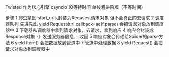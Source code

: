 Twisted 作为核心引擎  osyncio   IO等待时间  单线程进阶版（不等时间）

步骤
1 爬虫拿到 start_urls,封装为Requsest请求对象   但不会真正的去请求
2 调度器队列  先进先出   yield Request(url,callback=self.parse)  会把请求对象放到调度器中
3 下载器从调度器中拿到请求对象，去请求，拿到响应
4 响应会封装成Response对象   -》发送服务器信息， 收回
5 响应对象会传递给Spider的parse方法
6 yield Item() 会把数据放到管道中
7 管道中处理数据
8 yield Request() 会把请求对象放到调度器中
